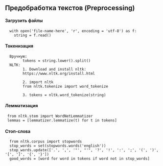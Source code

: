 ## Предобработка текстов (Preprocessing)

#### Загрузить файлы
      with open('file-name-here', 'r', encoding = 'utf-8') as f:
        string = f.read()
#### Токенизация
      Вручную:
            tokens = string.lower().split()
      NLTK:
            1. Download and install nltk:
            https://www.nltk.org/install.html  
            
            2. import nltk
            from nltk.tokenize import word_tokenize
                       
            3. tokens = nltk.word_tokenize(string)
#### Лемматизация
     from nltk.stem import WordNetLemmatizer
     lemmas = [lemmatizer.lemmatize(t) for t in tokens]
#### Стоп-слова
      from nltk.corpus import stopwords
      stop_words = set(stopwords.words('english'))
      stop_words.update(['.', ',', '"', "'", '?', '!', ':', ';', '(', ')', '[', ']', '{', '}'])
      good_words = [word for word in tokens if word not in stop_words]
      
      
      
